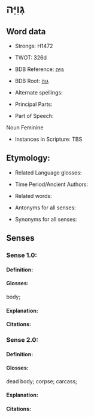 # גְּוִיָּה

<!-- Status: S2="NeedsEdits" -->
<!-- Lexica used for edits:   -->

## Word data

* Strongs: H1472

* TWOT: 326d

* BDB Reference: [גְּוִיָּה](rc://en/bdb/dict/c.ba.af)

* BDB Root: [גוה](rc://en/bdb/dict/c.ba.aa)

* Alternate spellings:

* Principal Parts:

* Part of Speech:

Noun Feminine

* Instances in Scripture: TBS

## Etymology:

* Related Language glosses:

* Time Period/Ancient Authors:

* Related words:

* Antonyms for all senses:

* Synonyms for all senses:

## Senses

### Sense 1.0:

#### Definition:

#### Glosses:

body; 

#### Explanation:

#### Citations:



### Sense 2.0:

#### Definition:

#### Glosses:

dead body; corpse; carcass; 

#### Explanation:

#### Citations:



